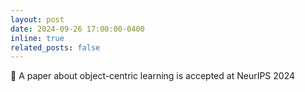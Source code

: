 ```yaml
---
layout: post
date: 2024-09-26 17:00:00-0400
inline: true
related_posts: false
---
```


:loudspeaker: A paper about object-centric learning is accepted at NeurIPS 2024
